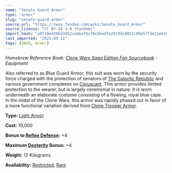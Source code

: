 ```yaml
---
name: "Senate Guard Armor"
type: "armor"
slug: "senate-guard-armor"
source_url: "https://swse.fandom.com/wiki/Senate_Guard_Armor"
source_license: "CC BY-SA 3.0 (Fandom)"
import_hash: "a0719e430bd3852ce4eaf9cf0e2bed7e2819dc0852c00e5ff3d11e61811be450"
last_imported: "2025-09-12"
tags: [SWSE, Armor]
---
```

*Homebrew Reference Book: [Clone Wars Saga Edition Fan Sourcebook](https://swse.fandom.com/wiki/Clone_Wars_Saga_Edition_Fan_Sourcebook) - Equipment*

Also referred to as Blue Guard Armor, this suit was worn by the security force charged with the protection of senators of [The Galactic Republic](https://swse.fandom.com/wiki/The_Galactic_Republic) and various government complexes on [Coruscant](https://swse.fandom.com/wiki/Coruscant). This armor provides limited protection to the wearer, but is largely ceremonial in nature. It is worn underneath an elaborate costume consisting of a flowing, royal blue cape. In the midst of the Clone Wars, this armor was rapidly phased out in favor of a more functional variation derived from [Clone Trooper Armor](https://swse.fandom.com/wiki/Clone_Trooper_Armor).

**Type:** [Light Armor](https://swse.fandom.com/wiki/Light_Armor)

**Cost:** 10,000

**Bonus to [Reflex Defense](https://swse.fandom.com/wiki/Reflex_Defense):** +4

**Maximum [Dexterity](https://swse.fandom.com/wiki/Dexterity) Bonus:** +4

**Weight:** 12 Kilograms

**Availability:** [Restricted](https://swse.fandom.com/wiki/Restricted), [Rare](https://swse.fandom.com/wiki/Rare)